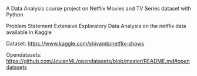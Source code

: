 
A Data Analysis course project on Netflix Movies and TV Series dataset with Python

Problem Statement
Extensive Exploratory Data Analysis on the netflix data available in Kaggle

Dataset: https://www.kaggle.com/shivamb/netflix-shows

Opendatasets: https://github.com/JovianML/opendatasets/blob/master/README.md#opendatasets

